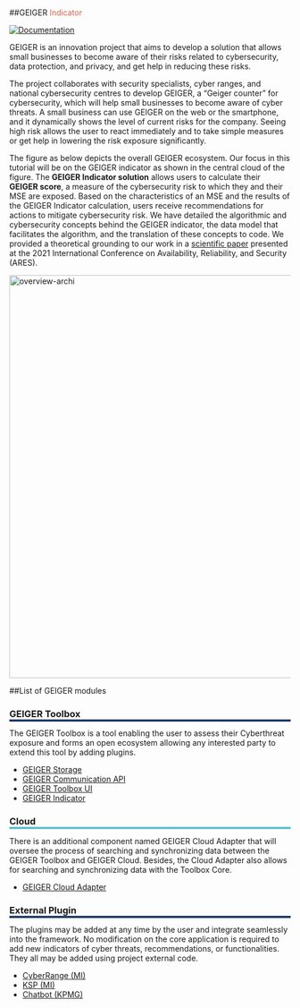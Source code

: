 #

##GEIGER <span style='color:#d6604d'>Indicator</span> 

[![Documentation](https://nexus.lab.fiware.org/repository/raw/public/badges/chapters/documentation.svg)](https://fiware-tutorials.rtfd.io)
<!--[![NGSI LD](https://img.shields.io/badge/NGSI-LD-d6604d.svg)](https://www.etsi.org/deliver/etsi_gs/CIM/001_099/009/01.04.01_60/gs_cim009v010401p.pdf)
[![JSON LD](https://img.shields.io/badge/JSON--LD-1.1-f06f38.svg)](https://w3c.github.io/json-ld-syntax/)
[![Support badge](https://img.shields.io/badge/tag-fiware-orange.svg?logo=stackoverflow)](https://stackoverflow.com/questions/tagged/fiware)
-->

GEIGER is an innovation project that aims to develop a solution that allows small businesses to become aware of their risks related to cybersecurity, data protection, and privacy, and get help in reducing these risks.

The project collaborates with security specialists, cyber ranges, and national cybersecurity centres to develop GEIGER, a “Geiger counter” for cybersecurity, which will help small businesses to become aware of cyber threats. 
A small business can use GEIGER on the web or the smartphone, and it dynamically shows the level of current risks for the company. Seeing high risk allows the user to react immediately and to take simple measures or get help in lowering the risk exposure significantly.

The figure as below depicts the overall GEIGER ecosystem. Our focus in this tutorial will be on the GEIGER indicator as shown in the central cloud of the figure. The **GEIGER Indicator solution** allows users to calculate their **GEIGER score**, a measure of the cybersecurity risk to 
which they and their MSE are exposed. Based on the characteristics of an MSE and the results of the GEIGER Indicator calculation, users receive recommendations for actions to mitigate cybersecurity risk.
We have detailed the algorithmic and cybersecurity concepts behind the GEIGER indicator, the data model that facilitates the algorithm, and the translation of these concepts to code. We provided a theoretical grounding to 
our work in a [scientific paper](https://dl.acm.org/doi/10.1145/3465481.3469199) presented at the 2021 International Conference on Availability, Reliability, and Security (ARES).


<img width="720" alt="overview-archi" src="https://user-images.githubusercontent.com/15152117/184707491-b7e3261c-4bcc-4338-bb64-ec4249f18895.png">



##List of GEIGER modules

<h3 style="box-shadow: 0px 4px 0px 0px #233c68;">GEIGER Toolbox</h3>

The GEIGER Toolbox is a tool enabling the user to assess their Cyberthreat exposure and forms an open ecosystem allowing any interested party to extend this tool by adding plugins. 

  + [GEIGER Storage](https://pub.dev/packages/geiger_localstorage)<br/>
  + [GEIGER Communication API](https://pub.dev/packages/geiger_api)<br/>
  + [GEIGER Toolbox UI](https://github.com/cyber-geiger/toolbox-ui-flutter)<br/>
  + [GEIGER Indicator](https://pub.dev/packages/toolbox_indicator_test)<br/>


<h3 style="box-shadow: 0px 4px 0px 0px #5dc0cf;">Cloud</h3>

There is an additional component named GEIGER Cloud Adapter that will oversee the process of searching and synchronizing data between the GEIGER Toolbox and GEIGER Cloud. Besides, the Cloud Adapter also allows for searching and synchronizing data with the Toolbox Core.

  + [GEIGER Cloud Adapter](https://github.com/cyber-geiger/cloud-adapter)<br/>


<h3 style="box-shadow: 0px 4px 0px 0px #233c68;">External Plugin</h3>

The plugins may be added at any time by the user and integrate seamlessly into the framework. No modification on the core application is required to add new indicators of cyber threats, recommendations, or functionalities. They all may be added using project external code.

  + [CyberRange (MI)]()<br/>
  + [KSP (MI)]()<br/>
  + [Chatbot (KPMG)]()<br/>
